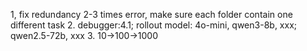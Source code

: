 1, fix redundancy 2-3 times error, make sure each folder contain one different task
2. debugger:4.1; rollout model: 4o-mini, qwen3-8b, xxx; qwen2.5-72b, xxx
3. 10->100->1000

